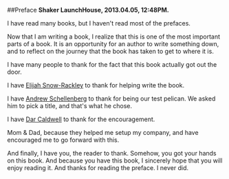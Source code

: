 ##Preface
**Shaker LaunchHouse, 2013.04.05, 12:48PM.**


  I have read many books, but I haven't read most of the prefaces.

  Now that I am writing a book, I realize that this is one of the most important parts of a book. It is an opportunity for an author to write something down, and to reflect on the journey that the book has taken to get to where it is. 


  I have many people to thank for the fact that this book actually got out the door.

  I have [Elijah Snow-Rackley]("https://github.com/flabricorn") to thank for helping write the book.

  I have [Andrew Schellenberg]("https://github.com/snowypelican") to thank for being our test pelican. We asked him to pick a title, and that's what he chose.


  I have [Dar Caldwell](https://twitter.com/DarCaldwell) to thank for the encouragement.


  Mom & Dad, because they helped me setup my company, and have encouraged me to go forward with this. 


  And finally, I have you, the reader to thank. Somehow, you got your hands on this book. And because you have this book, I sincerely hope that you will enjoy reading it. And thanks for reading the preface. I never did.